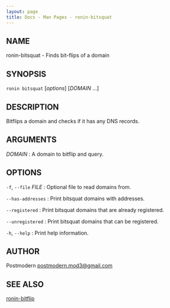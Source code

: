 ```yaml
---
layout: page
title: Docs - Man Pages - ronin-bitsquat
---
```


## NAME

ronin-bitsquat - Finds bit-flips of a domain

## SYNOPSIS

`ronin bitsquat` [*options*] [*DOMAIN* ...]

## DESCRIPTION

Bitflips a domain and checks if it has any DNS records.

## ARGUMENTS

*DOMAIN*
: A domain to bitflip and query.

## OPTIONS

`-f`, `--file` *FILE*
: Optional file to read domains from.

`--has-addresses`
: Print bitsquat domains with addresses.

`--registered`
: Print bitsquat domains that are already registered.

`--unregistered`
: Print bitsquat domains that can be registered.

`-h`, `--help`
: Print help information.

## AUTHOR

Postmodern <postmodern.mod3@gmail.com>

## SEE ALSO

[ronin-bitflip](ronin-bitflip.1.html)
